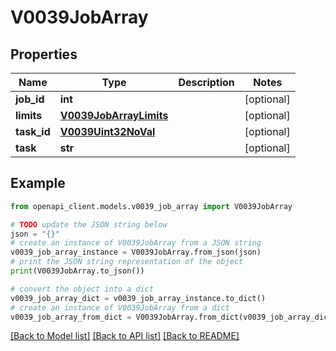 # V0039JobArray


## Properties

Name | Type | Description | Notes
------------ | ------------- | ------------- | -------------
**job_id** | **int** |  | [optional] 
**limits** | [**V0039JobArrayLimits**](V0039JobArrayLimits.md) |  | [optional] 
**task_id** | [**V0039Uint32NoVal**](V0039Uint32NoVal.md) |  | [optional] 
**task** | **str** |  | [optional] 

## Example

```python
from openapi_client.models.v0039_job_array import V0039JobArray

# TODO update the JSON string below
json = "{}"
# create an instance of V0039JobArray from a JSON string
v0039_job_array_instance = V0039JobArray.from_json(json)
# print the JSON string representation of the object
print(V0039JobArray.to_json())

# convert the object into a dict
v0039_job_array_dict = v0039_job_array_instance.to_dict()
# create an instance of V0039JobArray from a dict
v0039_job_array_from_dict = V0039JobArray.from_dict(v0039_job_array_dict)
```
[[Back to Model list]](../README.md#documentation-for-models) [[Back to API list]](../README.md#documentation-for-api-endpoints) [[Back to README]](../README.md)



